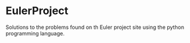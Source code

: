 EulerProject
============

Solutions to the problems found on th Euler project site using the python programming language.